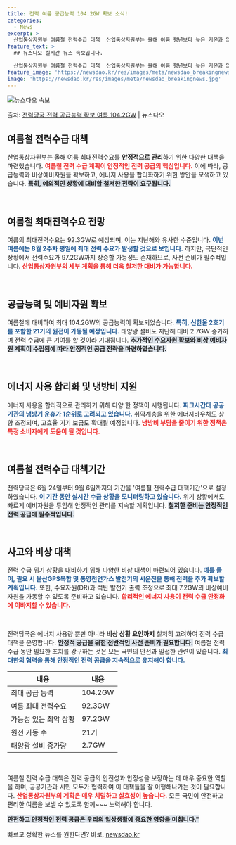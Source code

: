 ```yaml
---
title: 전력 여름 공급능력 104.2GW 확보 소식!
categories:
  - News
excerpt: >
  산업통상자원부 여름철 전력수급 대책  산업통상자원부는 올해 여름 평년보다 높은 기온과 많은 강수량이 예상된다…
feature_text: >
  ## 뉴스다오 실시간 뉴스 속보입니다.

  산업통상자원부 여름철 전력수급 대책  산업통상자원부는 올해 여름 평년보다 높은 기온과 많은 강수량이 예상된다…
feature_image: 'https://newsdao.kr/res/images/meta/newsdao_breakingnews.jpg'
image: 'https://newsdao.kr/res/images/meta/newsdao_breakingnews.jpg'
---
```


![뉴스다오 속보](https://newsdao.kr/res/images/meta/newsdao_breakingnews.jpg)

<p>출처: <a href="https://newsdao.kr/4333" rel="dofollow">전력당국 전력 공급능력 확보 여름 104.2GW</a> | 뉴스다오</p>

<h2 data-ke-size="size26">여름철 전력수급 대책</h2>

산업통상자원부는 올해 여름 최대전력수요를 **안정적으로 관리**하기 위한 다양한 대책을 마련했습니다. <b><span style="color: #ee2323;">여름철 전력 수급 계획이 안정적인 전력 공급의 핵심입니다.</span></b> 이에 따라, 공급능력과 비상예비자원을 확보하고, 에너지 사용을 합리화하기 위한 방안을 모색하고 있습니다. <b><span style="background-color: #21538527;">특히, 예외적인 상황에 대비할 철저한 전략이 요구됩니다.</span></b>

<p data-ke-size="size16">&nbsp;</p>

<h2 data-ke-size="size26">여름철 최대전력수요 전망</h2>

여름의 최대전력수요는 92.3GW로 예상되며, 이는 지난해와 유사한 수준입니다. <b><span style="color: #1a5490;">이번 여름에는 8월 2주차 평일에 최대 전력 수요가 발생할 것으로 보입니다.</span></b> 하지만, 극단적인 상황에서 전력수요가 97.2GW까지 상승할 가능성도 존재하므로, 사전 준비가 필수적입니다. <b><span style="color: #ee2323;">산업통상자원부의 세부 계획을 통해 더욱 철저한 대비가 가능합니다.</span></b>

<p data-ke-size="size16">&nbsp;</p>

<h2 data-ke-size="size26">공급능력 및 예비자원 확보</h2>

여름철에 대비하여 최대 104.2GW의 공급능력이 확보되었습니다. <b><span style="color: #1a5490;">특히, 신한울 2호기를 포함한 21기의 원전이 가동될 예정입니다.</span></b> 태양광 설비도 지난해 대비 2.7GW 증가하며 전력 수급에 큰 기여를 할 것이라 기대됩니다. <b><span style="background-color: #21538527;">추가적인 수요자원 확보와 비상 예비자원 계획이 수립됨에 따라 안정적인 공급 전략을 마련하였습니다.</span></b>

<p data-ke-size="size16">&nbsp;</p>

<h2 data-ke-size="size26">에너지 사용 합리화 및 냉방비 지원</h2>

에너지 사용을 합리적으로 관리하기 위해 다양 한 정책이 시행됩니다. <b><span style="color: #1a5490;">피크시간대 공공기관의 냉방기 운휴가 1순위로 고려되고 있습니다.</span></b> 취약계층을 위한 에너지바우처도 상향 조정되며, 고효율 기기 보급도 확대될 예정입니다. <b><span style="color: #ee2323;">냉방비 부담을 줄이기 위한 정책은 특정 소비자에게 도움이 될 것입니다.</span></b>

<p data-ke-size="size16">&nbsp;</p>

<h2 data-ke-size="size26">여름철 전력수급 대책기간</h2>

전력당국은 6월 24일부터 9월 6일까지의 기간을 '여름철 전력수급 대책기간'으로 설정하였습니다. <b><span style="color: #1a5490;">이 기간 동안 실시간 수급 상황을 모니터링하고 있습니다.</span></b> 위기 상황에서도 빠르게 예비자원을 투입해 안정적인 관리를 지속할 계획입니다. <b><span style="background-color: #21538527;">철저한 준비는 안정적인 전력 공급에 필수적입니다.</span></b>

<p data-ke-size="size16">&nbsp;</p>

<h2 data-ke-size="size26">사고와 비상 대책</h2>

전력 수급 위기 상황을 대비하기 위해 다양한 비상 대책이 마련되어 있습니다. <b><span style="color: #1a5490;">예를 들어, 필요 시 울산GPS복합 및 통영천연가스 발전기의 시운전을 통해 전력을 추가 확보할 계획입니다.</span></b> 또한, 수요자원(DR)과 석탄 발전기 출력 조정으로 최대 7.2GW의 비상예비자원을 가동할 수 있도록 준비하고 있습니다. <b><span style="color: #ee2323;">합리적인 에너지 사용이 전력 수급 안정화에 이바지할 수 있습니다.</span></b>

<p data-ke-size="size16">&nbsp;</p>

전력당국은 에너지 사용량 뿐만 아니라 **비상 상황 요인까지** 철저히 고려하여 전력 수급 대책을 운영합니다. <b><span style="background-color: #21538527;">안정적 공급을 위한 전반적인 사전 준비가 필요합니다.</span></b> 여름철 전력 수급 동안 필요한 조치를 강구하는 것은 모든 국민의 안전과 밀접한 관련이 있습니다. <b><span style="color: #1a5490;">최대한의 협력을 통해 안정적인 전력 공급을 지속적으로 유지해야 합니다.</span></b> 

| 내용                   | 내용 |
|---------------------|------|
| 최대 공급 능력        | 104.2GW |
| 여름 최대 전력수요    | 92.3GW |
| 가능성 있는 최악 상황  | 97.2GW |
| 원전 가동 수           | 21기   |
| 태양광 설비 증가량     | 2.7GW  |

<p data-ke-size="size16">&nbsp;</p>

여름철 전력 수급 대책은 전력 공급의 안전성과 안정성을 보장하는 데 매우 중요한 역할을 하며, 공공기관과 시민 모두가 협력하여 이 대책들을 잘 이행해나가는 것이 필요합니다. <b><span style="color: #ee2323;">산업통상자원부의 계획은 매우 치밀하고 실효성이 높습니다.</span></b> 모든 국민이 안전하고 편리한 여름을 보낼 수 있도록 함께~~~ 노력해야 합니다. 

<b><span style="background-color: #21538527;">안전하고 안정적인 전력 공급은 우리의 일상생활에 중요한 영향을 미칩니다."</span></b> 

빠르고 정확한 뉴스를 원한다면? 바로, <a href="https://newsdao.kr" rel="dofollow">newsdao.kr</a>


